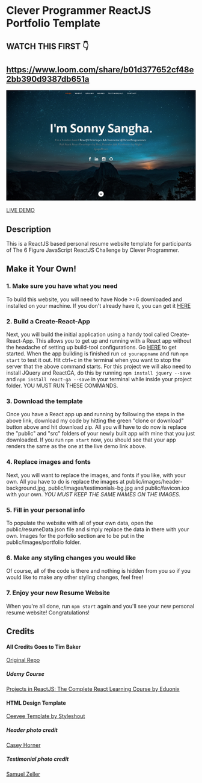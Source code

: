 # Clever Programmer ReactJS Portfolio Template      

## WATCH THIS FIRST 👇
## https://www.loom.com/share/b01d377652cf48e2bb390d9387db651a

![ReactJS Resume Website Template](resume-screenshot.png?raw=true "ReactJS Resume Website Template")

<a href="https://compassionate-leakey-e9b16b.netlify.app/">LIVE DEMO</a>

## Description
This is a ReactJS based personal resume website template for participants of The 6 Figure JavaScript ReactJS Challenge by Clever Programmer.

## Make it Your Own!
### 1. Make sure you have what you need
To build this website, you will need to have Node >=6 downloaded and installed on your machine. If you don't already have it, you can get it <a href="https://nodejs.org/en/download/">HERE</a>
### 2. Build a Create-React-App
Next, you will build the initial application using a handy tool called Create-React-App. This allows you to get up and running with a React app without the headache of setting up build-tool configurations. Go <a href="https://reactjs.org/docs/installation.html">HERE</a> to get started.
When the app building is finished run `cd yourappname` and run `npm start` to test it out.
Hit ctrl+c in the terminal when you want to stop the server that the above command starts.
For this project we will also need to install JQuery and ReactGA, do this by running `npm install jquery --save` and `npm install react-ga --save` in your terminal while inside your project folder. YOU MUST RUN THESE COMMANDS.
### 3. Download the template
Once you have a React app up and running by following the steps in the above link, download my code by hitting the green "clone or download" button above and hit download zip. All you will have to do now is replace the "public" and "src" folders of your newly built app with mine that you just downloaded. If you run `npm start` now, you should see that your app renders the same as the one at the live demo link above.
### 4. Replace images and fonts
Next, you will want to replace the images, and fonts if you like, with your own. All you have to do is replace the images at public/images/header-background.jpg, public/images/testimonials-bg.jpg and public/favicon.ico with your own. <em>YOU MUST KEEP THE SAME NAMES ON THE IMAGES.</em>  
### 5. Fill in your personal info
To populate the website with all of your own data, open the public/resumeData.json file and simply replace the data in there with your own. Images for the porfolio section are to be put in the public/images/portfolio folder.
### 6. Make any styling changes you would like
Of course, all of the code is there and nothing is hidden from you so if you would like to make any other styling changes, feel free!
### 7. Enjoy your new Resume Website
When you're all done, run `npm start` again and you'll see your new personal resume website! Congratulations!


## Credits

#### All Credits Goes to Tim Baker
<a href='https://github.com/tbakerx/react-resume-template'>Original Repo</a>

##### Udemy Course
<a href="https://www.udemy.com/projects-in-reactjs-the-complete-react-learning-course/learn/v4/overview">Projects in ReactJS: The Complete React Learning Course by Eduonix</a>

#### HTML Design Template
<a href="https://www.styleshout.com/free-templates/ceevee/">Ceevee Template by Styleshout</a>

##### Header photo credit
<a href="https://unsplash.com/@mischievous_penguins?utm_medium=referral&amp;utm_campaign=photographer-credit&amp;utm_content=creditBadge">Casey Horner</a>

##### Testimonial photo credit
<a href="https://unsplash.com/@samuelzeller?utm_medium=referral&amp;utm_campaign=photographer-credit&amp;utm_content=creditBadge">Samuel Zeller</a>
